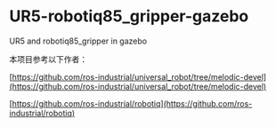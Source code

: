 # UR5-robotiq85_gripper-gazebo
UR5 and robotiq85_gripper in gazebo

本项目参考以下作者：

[https://github.com/ros-industrial/universal_robot/tree/melodic-devel](https://github.com/ros-industrial/universal_robot/tree/melodic-devel)

[https://github.com/ros-industrial/robotiq](https://github.com/ros-industrial/robotiq)

